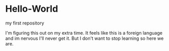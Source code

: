 # Hello-World
my first repository

I'm figuring this out on my extra time. It feels like this is a foreign language and im nervous I'll never get it. But I don't want to stop learning so here we are. 

